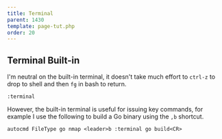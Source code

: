 ```yaml
---
title: Terminal
parent: 1430
template: page-tut.php
order: 20
---
```


## Terminal Built-in

I'm neutral on the built-in terminal, it doesn't take much effort to `ctrl-z` to drop to shell and then `fg` in bash to return.

`:terminal`

However, the built-in terminal is useful for issuing key commands, for example I use the following to build a Go binary using the `,b` shortcut.

```vim
autocmd FileType go nmap <leader>b :terminal go build<CR>
```
